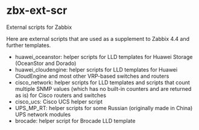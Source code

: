 # zbx-ext-scr
External scripts for Zabbix

Here are external scripts that are used as a supplement to Zabbix 4.4 and further templates.
- huawei_oceanstor: helper scripts for LLD templates for Huawei Storage (OceanStor and Dorado)
- huawei_cloudengine: helper scripts for LLD templates for Huawei CloudEngine and most other VRP-based switches and routers
- cisco_network: helper scripts for LLD templates and scripts that count multiple SNMP values (which has no built-in counters and are returned as is) for Cisco routers and switches
- cisco_ucs: Cisco UCS helper script
- UPS_MP_RT: helper scripts for some Russian (originally made in China) UPS network modules
- brocade: helper script for Brocade LLD template
